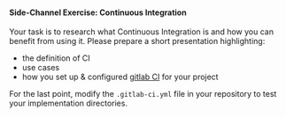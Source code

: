 <!-- (c) https://github.com/MontiCore/monticore -->
#### Side-Channel Exercise: Continuous Integration

Your task is to research what Continuous Integration is and how you can benefit from using it.
Please prepare a short presentation highlighting:

* the definition of CI
* use cases 
* how you set up & configured [gitlab CI](https://docs.gitlab.com/ee/ci/) for your project

For the last point, 
 modify the `.gitlab-ci.yml` file in your repository to test your implementation directories.

